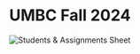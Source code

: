 # UMBC Fall 2024

![Students & Assignments Sheet](https://docs.google.com/spreadsheets/d/1_CMkmPLsJzL6yPcxCcgaTghqtETadwCzhhpuXVgZvLU/edit?usp=sharing)
